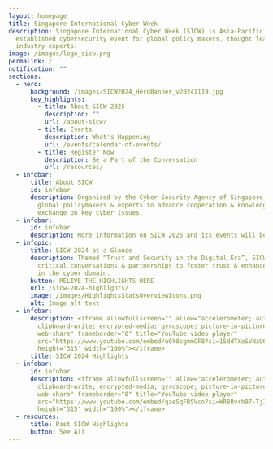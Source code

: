 ```yaml
---
layout: homepage
title: Singapore International Cyber Week
description: Singapore International Cyber Week (SICW) is Asia-Pacific’s most
  established cybersecurity event for global policy makers, thought leaders and
  industry experts.
image: /images/logo_sicw.png
permalink: /
notification: ""
sections:
  - hero:
      background: /images/SICW2024_HeroBanner_v20241119.jpg
      key_highlights:
        - title: About SICW 2025
          description: ""
          url: /about-sicw/
        - title: Events
          description: What's Happening
          url: /events/calendar-of-events/
        - title: Register Now
          description: Be a Part of the Conversation
          url: /resources/
  - infobar:
      title: About SICW
      id: infobar
      description: Organised by the Cyber Security Agency of Singapore, SICW gathers
        global policymakers & experts to advance cooperation & knowledge
        exchange on key cyber issues.
  - infobar:
      id: infobar
      description: More information on SICW 2025 and its events will be available soon.
  - infopic:
      title: SICW 2024 at a Glance
      description: Themed “Trust and Security in the Digital Era”, SICW 2024 drove
        critical conversations & partnerships to foster trust & enhance security
        in the cyber domain.
      button: RELIVE THE HIGHLIGHTS HERE
      url: /sicw-2024-highlights/
      image: /images/HighlightsStatsOverviewIcons.png
      alt: Image alt text
  - infobar:
      description: <iframe allowfullscreen="" allow="accelerometer; autoplay;
        clipboard-write; encrypted-media; gyroscope; picture-in-picture;
        web-share" frameborder="0" title="YouTube video player"
        src="https://www.youtube.com/embed/uQY8cgmmCF8?si=1SddTXoSVNaU6Y2E"
        height="315" width="100%"></iframe>
      title: SICW 2024 Highlights
  - infobar:
      id: infobar
      description: <iframe allowfullscreen="" allow="accelerometer; autoplay;
        clipboard-write; encrypted-media; gyroscope; picture-in-picture;
        web-share" frameborder="0" title="YouTube video player"
        src="https://www.youtube.com/embed/qzeSqFBSVco?si=WR8Rvrb97-TjIJCI"
        height="315" width="100%"></iframe>
  - resources:
      title: Past SICW Highlights
      button: See All
---
```

